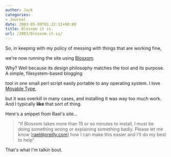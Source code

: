```yaml
---
author: Jack
categories:
- Journal
date: 2003-05-09T01:32:12+00:00
title: Blosxom it is.
url: /2003/blosxom-it-is/
---
```


So, in keeping with my policy of messing with things that are working fine,
  

  
we're now running the site using [Blosxom][1].
  

  
Why? Well because its design philosophy matches the tool and its purpose. A simple, filesystem-based blogging
  

  
tool in one small perl script easily portable to any operating system. I love [Movable Type][2],
  

  
but it was overkill in many cases, and installing it was way too much work. And I typically **like** that sort of thing.
  


Here's a snippet from Rael's site&#8230;
  
</p> 

> "If Blosxom takes more than 15 or so minutes to install, I must be doing something wrong or explaining something badly. Please let me know [rael@oreilly.com] how I can make this easier and I'll do my best to help"

  
> 

That's what I'm talkin bout.</p>

 [1]: http://www.raelity.org/apps/blosxom/download.shtml
 [2]: http://www.movabletype.org